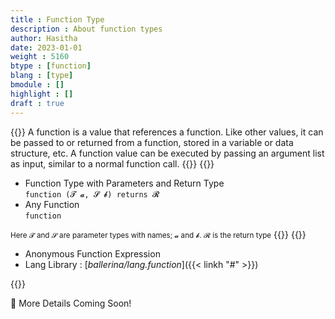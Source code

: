 ```yaml
---
title : Function Type
description : About function types
author: Hasitha
date: 2023-01-01
weight : 5160
btype : [function]
blang : [type]
bmodule : []
highlight : []
draft : true
---
```

{{<md class="summary">}}
A function is a value that references a function. Like other values, it can be passed to or returned from a function, stored in a variable or data structure, etc. A function value can be executed by passing an argument list as input, similar to a normal function call.
{{</md>}}
{{<md class="syntax">}}

* Function Type with Parameters and Return Type<br>`function (𝓣 𝓪, 𝓢 𝓫) returns 𝓡`
* Any Function<br>`function`

<small>Here 𝓣 and 𝓢 are parameter types with names; 𝓪 and 𝓫. 𝓡 is the return type</small>
{{</md>}}
{{<md class="tldr">}}

* Anonymous Function Expression
* Lang Library : [*ballerina/lang.function*]({{< linkh "#" >}})

{{</md>}}
<!--more-->

🚧 More Details Coming Soon!
